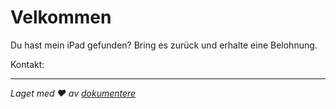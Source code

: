 # Velkommen

Du hast mein iPad gefunden? Bring es zurück und erhalte eine Belohnung.

Kontakt:<EMAIL>

* * *

_Laget med ❤️ av [dokumentere](https://docsify.js.org/)_
